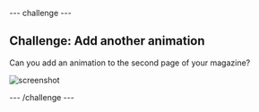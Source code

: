 --- challenge ---

## Challenge: Add another animation

Can you add an animation to the second page of your magazine?

![screenshot](images/magazine-animation-challenge.png)

--- /challenge ---